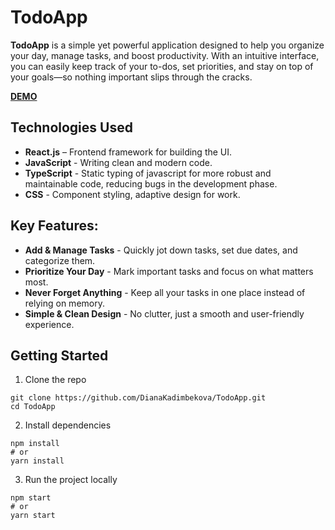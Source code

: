 # TodoApp

**TodoApp** is a simple yet powerful application designed to help you organize your day, manage tasks, and boost productivity. With an intuitive interface, you can easily keep track of your to-dos, set priorities, and stay on top of your goals—so nothing important slips through the cracks.

**[DEMO](https://DianaKadimbekova.github.io/TodoApp/)**

## Technologies Used
+ **React.js** – Frontend framework for building the UI.
+ **JavaScript** - Writing clean and modern code.
+ **TypeScript** - Static typing of javascript for more robust and maintainable code, reducing bugs in the development phase.
+ **CSS** - Component styling, adaptive design for work.

## Key Features:
+ **Add & Manage Tasks** - Quickly jot down tasks, set due dates, and categorize them.
+ **Prioritize Your Day** - Mark important tasks and focus on what matters most.
+ **Never Forget Anything** - Keep all your tasks in one place instead of relying on memory.
+ **Simple & Clean Design** - No clutter, just a smooth and user-friendly experience.

## Getting Started
1. Clone the repo
```
git clone https://github.com/DianaKadimbekova/TodoApp.git
cd TodoApp
```
2. Install dependencies
```
npm install
# or
yarn install
```
3. Run the project locally
```
npm start
# or
yarn start
```
